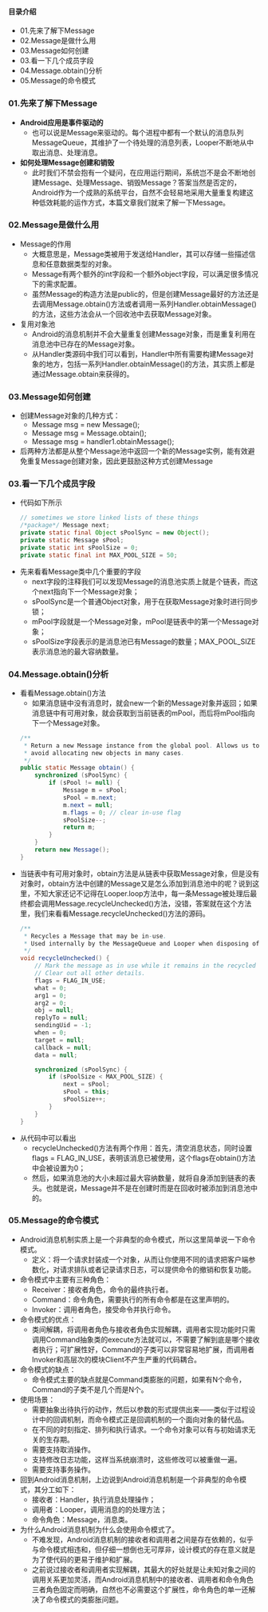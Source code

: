 #### 目录介绍
- 01.先来了解下Message
- 02.Message是做什么用
- 03.Message如何创建
- 03.看一下几个成员字段
- 04.Message.obtain()分析
- 05.Message的命令模式






### 01.先来了解下Message
- **Android应用是事件驱动的**
    - 也可以说是Message来驱动的。每个进程中都有一个默认的消息队列MessageQueue，其维护了一个待处理的消息列表，Looper不断地从中取出消息、处理消息。
- **如何处理Message创建和销毁**
    - 此时我们不禁会抱有一个疑问，在应用运行期间，系统岂不是会不断地创建Message、处理Message、销毁Message？答案当然是否定的，Android作为一个成熟的系统平台，自然不会轻易地采用大量重复构建这种低效耗能的运作方式，本篇文章我们就来了解一下Message。




### 02.Message是做什么用
- Message的作用
    - 大概意思是，Message类被用于发送给Handler，其可以存储一些描述信息和任意数据类型的对象。
    - Message有两个额外的int字段和一个额外object字段，可以满足很多情况下的需求配置。
    - 虽然Message的构造方法是public的，但是创建Message最好的方法还是去调用Message.obtain()方法或者调用一系列Handler.obtainMessage()的方法，这些方法会从一个回收池中去获取Message对象。
- 复用对象池
    - Android的消息机制并不会大量重复创建Message对象，而是重复利用在消息池中已存在的Message对象。
    - 从Handler类源码中我们可以看到，Handler中所有需要构建Message对象的地方，包括一系列Handler.obtainMessage()的方法，其实质上都是通过Message.obtain来获得的。



### 03.Message如何创建
- 创建Message对象的几种方式：
    - Message msg = new Message();
    - Message msg = Message.obtain();
    - Message msg = handler1.obtainMessage();
- 后两种方法都是从整个Message池中返回一个新的Message实例，能有效避免重复Message创建对象，因此更鼓励这种方式创建Message




### 03.看一下几个成员字段
- 代码如下所示
    ``` java
    // sometimes we store linked lists of these things
    /*package*/ Message next;
    private static final Object sPoolSync = new Object();
    private static Message sPool;
    private static int sPoolSize = 0;
    private static final int MAX_POOL_SIZE = 50;
    ```
- 先来看看Message类中几个重要的字段
    - next字段的注释我们可以发现Message的消息池实质上就是个链表，而这个next指向下一个Message对象；
    - sPoolSync是一个普通Object对象，用于在获取Message对象时进行同步锁；
    - mPool字段就是一个Message对象，mPool是链表中的第一个Message对象；
    - sPoolSize字段表示的是消息池已有Message的数量；MAX_POOL_SIZE表示消息池的最大容纳数量。



### 04.Message.obtain()分析
- 看看Message.obtain()方法
    - 如果消息链中没有消息时，就会new一个新的Message对象并返回；如果消息链中有可用对象，就会获取到当前链表的mPool，而后将mPool指向下一个Message对象。
    ``` java
    /**
     * Return a new Message instance from the global pool. Allows us to
     * avoid allocating new objects in many cases.
     */
    public static Message obtain() {
        synchronized (sPoolSync) {
            if (sPool != null) {
                Message m = sPool;
                sPool = m.next;
                m.next = null;
                m.flags = 0; // clear in-use flag
                sPoolSize--;
                return m;
            }
        }
        return new Message();
    }
    ```
- 当链表中有可用对象时，obtain方法是从链表中获取Message对象，但是没有对象时，obtain方法中创建的Message又是怎么添加到消息池中的呢？说到这里，不知大家还记不记得在Looper.loop方法中，每一条Message被处理后最终都会调用Message.recycleUnchecked()方法，没错，答案就在这个方法里，我们来看看Message.recycleUnchecked()方法的源码。
    ``` java
    /**
     * Recycles a Message that may be in-use.
     * Used internally by the MessageQueue and Looper when disposing of queued Messages.
     */
    void recycleUnchecked() {
        // Mark the message as in use while it remains in the recycled object pool.
        // Clear out all other details.
        flags = FLAG_IN_USE;
        what = 0;
        arg1 = 0;
        arg2 = 0;
        obj = null;
        replyTo = null;
        sendingUid = -1;
        when = 0;
        target = null;
        callback = null;
        data = null;
    
        synchronized (sPoolSync) {
            if (sPoolSize < MAX_POOL_SIZE) {
                next = sPool;
                sPool = this;
                sPoolSize++;
            }
        }
    }
    ```
- 从代码中可以看出
    - recycleUnchecked()方法有两个作用：首先，清空消息状态，同时设置flags = FLAG_IN_USE，表明该消息已被使用，这个flags在obtain()方法中会被设置为0；
    - 然后，如果消息池的大小未超过最大容纳数量，就将自身添加到链表的表头。也就是说，Message并不是在创建时而是在回收时被添加到消息池中的。



### 05.Message的命令模式
- Android消息机制实质上是一个非典型的命令模式，所以这里简单说一下命令模式。
    - 定义：将一个请求封装成一个对象，从而让你使用不同的请求把客户端参数化，对请求排队或者记录请求日志，可以提供命令的撤销和恢复功能。
- 命令模式中主要有三种角色：
    - Receiver：接收者角色，命令的最终执行者。
    - Command：命令角色，需要执行的所有命令都是在这里声明的。
    - Invoker：调用者角色，接受命令并执行命令。
- 命令模式的优点：
    - 类间解耦，将调用者角色与接收者角色实现解耦，调用者实现功能时只需调用Command抽象类的execute方法就可以，不需要了解到底是哪个接收者执行；可扩展性好，Command的子类可以非常容易地扩展，而调用者Invoker和高层次的模块Client不产生严重的代码耦合。
- 命令模式的缺点：
    - 命令模式主要的缺点就是Command类膨胀的问题，如果有N个命令，Command的子类不是几个而是N个。
- 使用场景：
    - 需要抽象出待执行的动作，然后以参数的形式提供出来——类似于过程设计中的回调机制，而命令模式正是回调机制的一个面向对象的替代品。
    - 在不同的时刻指定、排列和执行请求。一个命令对象可以有与初始请求无关的生存期。
    - 需要支持取消操作。
    - 支持修改日志功能，这样当系统崩溃时，这些修改可以被重做一遍。
    - 需要支持事务操作。
- 回到Android消息机制，上边说到Android消息机制是一个非典型的命令模式，其分工如下：
    - 接收者：Handler，执行消息处理操作；
    - 调用者：Looper，调用消息的的处理方法；
    - 命令角色：Message，消息类。
- 为什么Android消息机制为什么会使用命令模式了。
    - 不难发现，Android消息机制的接收者和调用者之间是存在依赖的，似乎与命令模式相违和，但仔细一想倒也无可厚非，设计模式的存在意义就是为了使代码的更易于维护和扩展。
    - 之前说过接收者和调用者实现解耦，其最大的好处就是让未知对象之间的调用关系更加灵活，而Android消息机制中的接收者、调用者和命令角色三者角色固定而明确，自然也不必需要这个扩展性，命令角色的单一还解决了命令模式的类膨胀问题。








